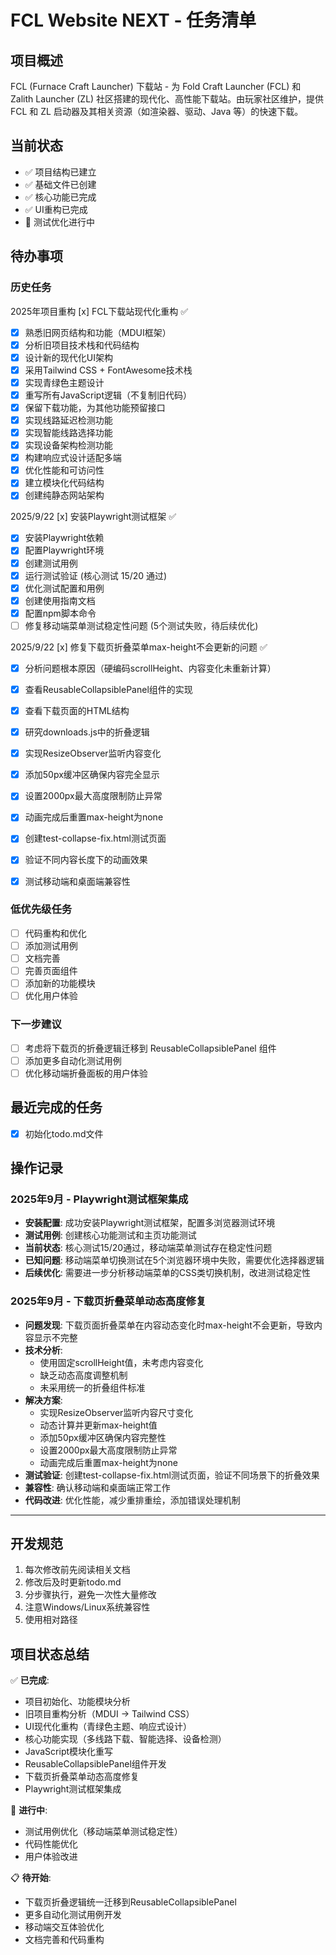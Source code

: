 # FCL Website NEXT - 任务清单

## 项目概述
FCL (Furnace Craft Launcher) 下载站 - 为 Fold Craft Launcher (FCL) 和 Zalith Launcher (ZL) 社区搭建的现代化、高性能下载站。由玩家社区维护，提供 FCL 和 ZL 启动器及其相关资源（如渲染器、驱动、Java 等）的快速下载。

## 当前状态
- ✅ 项目结构已建立
- ✅ 基础文件已创建
- ✅ 核心功能已完成
- ✅ UI重构已完成
- 🔄 测试优化进行中

## 待办事项

### 历史任务

2025年项目重构 [x] FCL下载站现代化重构 ✅
- [x] 熟悉旧网页结构和功能（MDUI框架）
- [x] 分析旧项目技术栈和代码结构
- [x] 设计新的现代化UI架构
- [x] 采用Tailwind CSS + FontAwesome技术栈
- [x] 实现青绿色主题设计
- [x] 重写所有JavaScript逻辑（不复制旧代码）
- [x] 保留下载功能，为其他功能预留接口
- [x] 实现线路延迟检测功能
- [x] 实现智能线路选择功能
- [x] 实现设备架构检测功能
- [x] 构建响应式设计适配多端
- [x] 优化性能和可访问性
- [x] 建立模块化代码结构
- [x] 创建纯静态网站架构

2025/9/22 [x] 安装Playwright测试框架 ✅
- [x] 安装Playwright依赖
- [x] 配置Playwright环境
- [x] 创建测试用例
- [x] 运行测试验证 (核心测试 15/20 通过)
- [x] 优化测试配置和用例
- [x] 创建使用指南文档
- [x] 配置npm脚本命令
- [ ] 修复移动端菜单测试稳定性问题 (5个测试失败，待后续优化)

2025/9/22 [x] 修复下载页折叠菜单max-height不会更新的问题 ✅
- [x] 分析问题根本原因（硬编码scrollHeight、内容变化未重新计算）
- [x] 查看ReusableCollapsiblePanel组件的实现
- [x] 查看下载页面的HTML结构
- [x] 研究downloads.js中的折叠逻辑
- [x] 实现ResizeObserver监听内容变化
- [x] 添加50px缓冲区确保内容完全显示
- [x] 设置2000px最大高度限制防止异常
- [x] 动画完成后重置max-height为none
- [x] 创建test-collapse-fix.html测试页面
- [x] 验证不同内容长度下的动画效果
- [x] 测试移动端和桌面端兼容性



### 低优先级任务
- [ ] 代码重构和优化
- [ ] 添加测试用例
- [ ] 文档完善
- [ ] 完善页面组件
- [ ] 添加新的功能模块
- [ ] 优化用户体验

### 下一步建议
- [ ] 考虑将下载页的折叠逻辑迁移到 ReusableCollapsiblePanel 组件
- [ ] 添加更多自动化测试用例
- [ ] 优化移动端折叠面板的用户体验

## 最近完成的任务
- [x] 初始化todo.md文件

## 操作记录

### 2025年9月 - Playwright测试框架集成
- **安装配置**: 成功安装Playwright测试框架，配置多浏览器测试环境
- **测试用例**: 创建核心功能测试和主页功能测试
- **当前状态**: 核心测试15/20通过，移动端菜单测试存在稳定性问题
- **已知问题**: 移动端菜单切换测试在5个浏览器环境中失败，需要优化选择器逻辑
- **后续优化**: 需要进一步分析移动端菜单的CSS类切换机制，改进测试稳定性

### 2025年9月 - 下载页折叠菜单动态高度修复
- **问题发现**: 下载页面折叠菜单在内容动态变化时max-height不会更新，导致内容显示不完整
- **技术分析**: 
  - 使用固定scrollHeight值，未考虑内容变化
  - 缺乏动态高度调整机制
  - 未采用统一的折叠组件标准
- **解决方案**: 
  - 实现ResizeObserver监听内容尺寸变化
  - 动态计算并更新max-height值
  - 添加50px缓冲区确保内容完整性
  - 设置2000px最大高度限制防止异常
  - 动画完成后重置max-height为none
- **测试验证**: 创建test-collapse-fix.html测试页面，验证不同场景下的折叠效果
- **兼容性**: 确认移动端和桌面端正常工作
- **代码改进**: 优化性能，减少重排重绘，添加错误处理机制

---

## 开发规范
1. 每次修改前先阅读相关文档
2. 修改后及时更新todo.md
3. 分步骤执行，避免一次性大量修改
4. 注意Windows/Linux系统兼容性
5. 使用相对路径

## 项目状态总结
✅ **已完成**: 
- 项目初始化、功能模块分析
- 旧项目重构分析（MDUI → Tailwind CSS）
- UI现代化重构（青绿色主题、响应式设计）
- 核心功能实现（多线路下载、智能选择、设备检测）
- JavaScript模块化重写
- ReusableCollapsiblePanel组件开发
- 下载页折叠菜单动态高度修复
- Playwright测试框架集成

🔄 **进行中**: 
- 测试用例优化（移动端菜单测试稳定性）
- 代码性能优化
- 用户体验改进

📋 **待开始**: 
- 下载页折叠逻辑统一迁移到ReusableCollapsiblePanel
- 更多自动化测试用例开发
- 移动端交互体验优化
- 文档完善和代码重构
